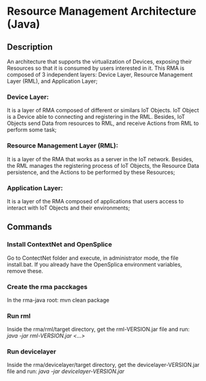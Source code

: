 # Resource Management Architecture (Java)
## Description
An architecture that supports the virtualization of Devices, exposing their Resources so that it is consumed by users interested in it. This RMA is composed of 3 independent layers: Device Layer, Resource Management Layer (RML), and Application Layer;
### Device Layer: 
It is a layer of RMA composed of different or similars IoT Objects. IoT Object is a Device able to connecting and registering in the RML. Besides, IoT Objects send Data from resources to RML, and receive Actions from RML to perform some task;
### Resource Management Layer (RML): 
It is a layer of the RMA that works as a server in the IoT network. Besides, the RML manages the registering process  of IoT Objects, the Resource Data persistence, and the Actions to be performed by these Resources;
### Application Layer: 
It is a layer of the RMA composed of applications that users access to interact with IoT Objects and their environments;

## Commands

### Install ContextNet and OpenSplice
Go to ContectNet folder and execute, in administrator mode, the file install.bat. If you already have the OpenSplica environment variables, remove these.

### Create the rma pacckages
In the rma-java root: mvn clean package

### Run rml
Inside the rma/rml/target directory, get the rml-VERSION.jar file and run:
*java -jar rml-VERSION.jar <gatewayIP1> <gatewayPort1> <gatewayIP2> <gatewayPort2> <...>*
    
### Run devicelayer
Inside the rma/devicelayer/target directory, get the devicelayer-VERSION.jar file and run:
*java -jar devicelayer-VERSION.jar <gatewayIP> <gatewayPort> <ConfigJsonFile>*
